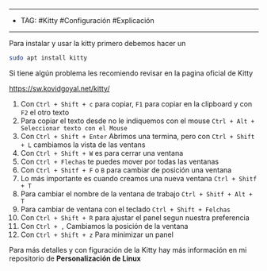 
----
- TAG: #Kitty #Configuración #Explicación 
----
Para instalar y usar la kitty primero debemos hacer un 

```bash
sudo apt install kitty
```

Si tiene algún problema les recomiendo revisar en la pagina oficial de Kitty

https://sw.kovidgoyal.net/kitty/

1. Con `Ctrl + Shift + c` para copiar, `F1` para copiar en la clipboard y con `F2` el otro texto
2. Para copiar el texto desde no le indiquemos con el mouse `Ctrl + Alt + Seleccionar texto con el Mouse`
3. Con `Ctrl + Shift + Enter` Abrimos una termina, pero con `Ctrl + Shift + L` cambiamos la vista de las ventans
4. Con `Ctrl + Shift + W` es para cerrar una ventana 
5. Con `Ctrl + Flechas` te puedes mover por todas las ventanas 
6. Con `Ctrl + Shitf + F` o `B` para cambiar de posición una ventana 
7. Lo más importante es cuando creamos una nueva ventana `Ctrl + Shitf + T`
8. Para cambiar el nombre de la ventana de trabajo `Ctrl + Shitf + Alt + T `
9. Para cambiar de ventana con el teclado `Ctrl + Shift + Felchas`
10. Con `Ctrl + Shift + R` para ajustar el panel segun nuestra preferencia
11. Con `Ctrl + ,` Cambiamos la posición de la ventana 
12. Con `Ctrl + Shift + z` Para minimizar un panel 

Para más detalles y con figuración de la Kitty hay más información en mi repositorio de **Personalización de Linux**
